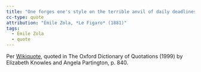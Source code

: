 ```yaml
---
title: "One forges one's style on the terrible anvil of daily deadlines."
cc-type: quote
attribution: "Émile Zola, *Le Figaro* (1881)"
tags:
  - Émile Zola
  - quote
---
```

Per [Wikiquote](https://en.wikiquote.org/wiki/%C3%89mile_Zola), quoted in The Oxford Dictionary of Quotations (1999) by Elizabeth Knowles and Angela Partington, p. 840.
